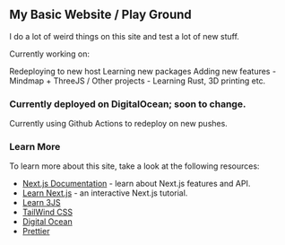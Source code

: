 ## My Basic Website / Play Ground

I do a lot of weird things on this site and test a lot of new stuff.

Currently working on:

Redeploying to new host
Learning new packages
Adding new features - Mindmap + ThreeJS /
Other projects - Learning Rust, 3D printing etc.

### Currently deployed on DigitalOcean; soon to change.

Currently using Github Actions to redeploy on new pushes.

### Learn More

To learn more about this site, take a look at the following resources:

- [Next.js Documentation](https://nextjs.org/docs) - learn about Next.js features and API.
- [Learn Next.js](https://nextjs.org/learn) - an interactive Next.js tutorial.
- [Learn 3JS](https://threejs.org/docs)
- [TailWind CSS](https://tailwindcss.com/docs)
- [Digital Ocean](https://cloud.digitalocean.com)
- [Prettier](https://prettier.io/docs/en/install.html)
